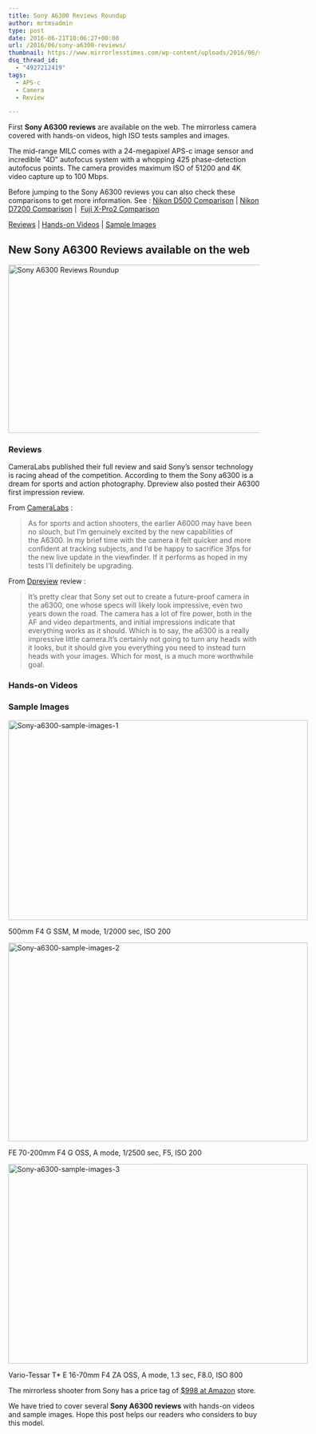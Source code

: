 ```yaml
---
title: Sony A6300 Reviews Roundup
author: mrtmsadmin
type: post
date: 2016-06-21T10:06:27+00:00
url: /2016/06/sony-a6300-reviews/
thumbnail: https://www.mirrorlesstimes.com/wp-content/uploads/2016/06/sony-a6300-reviews.jpg
dsq_thread_id:
  - "4927212419"
tags:
  - APS-c
  - Camera
  - Review

---
```

First **Sony A6300 reviews** are available on the web. The mirrorless camera covered with hands-on videos, high ISO tests samples and images.

The mid-range MILC comes with a 24-megapixel APS-c image sensor and incredible “4D” autofocus system with a whopping 425 phase-detection autofocus points. The camera provides maximum ISO of 51200 and 4K video capture up to 100 Mbps.

Before jumping to the Sony A6300 reviews you can also check these comparisons to get more information. See : <a href="https://www.mirrorlesstimes.com/2016/04/sony-a6300-vs-nikon-d500/" rel="bookmark">Nikon D500 Comparison</a> | <a href="https://www.mirrorlesstimes.com/2016/04/sony-a6300-vs-nikon-d500/" rel="bookmark">Nikon D7200 Comparison</a> |  <a href="https://www.mirrorlesstimes.com/2016/05/sony-a6300-vs-fujifilm-x-pro2/" target="_blank" rel="bookmark">Fuji X-Pro2 Comparison</a>

[Reviews][1] | [Hands-on Videos][2] | [Sample Images][3]<!--more-->

## New Sony A6300 Reviews available on the web

<img class="alignnone wp-image-349 size-full" title="Sony A6300 Reviews Roundup" src="https://i1.wp.com/www.mirrorlesstimes.com/wp-content/uploads/2016/06/sony-a6300-reviews.jpg?resize=600%2C337&#038;ssl=1" alt="Sony A6300 Reviews Roundup" width="600" height="337" srcset="https://i1.wp.com/www.mirrorlesstimes.com/wp-content/uploads/2016/06/sony-a6300-reviews.jpg?w=1200&ssl=1 1200w, https://i1.wp.com/www.mirrorlesstimes.com/wp-content/uploads/2016/06/sony-a6300-reviews.jpg?resize=300%2C169&ssl=1 300w, https://i1.wp.com/www.mirrorlesstimes.com/wp-content/uploads/2016/06/sony-a6300-reviews.jpg?resize=768%2C431&ssl=1 768w, https://i1.wp.com/www.mirrorlesstimes.com/wp-content/uploads/2016/06/sony-a6300-reviews.jpg?resize=1024%2C575&ssl=1 1024w" sizes="(max-width: 600px) 100vw, 600px" data-recalc-dims="1" /> 

<a name="1"></a>

### Reviews

CameraLabs published their full review and said Sony’s sensor technology is racing ahead of the competition. According to them the Sony a6300 is a dream for sports and action photography. Dpreview also posted their A6300 first impression review.

From <a title="" href="http://www.cameralabs.com/reviews/Sony_Alpha_A6300/" target="_blank" rel="nofollow">CameraLabs</a> :

> As for sports and action shooters, the earlier A6000 may have been no slouch, but I’m genuinely excited by the new capabilities of the A6300. In my brief time with the camera it felt quicker and more confident at tracking subjects, and I’d be happy to sacrifice 3fps for the new live update in the viewfinder. If it performs as hoped in my tests I’ll definitely be upgrading.

From <a href="http://www.dpreview.com/reviews/sony-a6300" target="_blank" rel="nofollow">Dpreview</a> review :

> It’s pretty clear that Sony set out to create a future-proof camera in the a6300, one whose specs will likely look impressive, even two years down the road. The camera has a lot of fire power, both in the AF and video departments, and initial impressions indicate that everything works as it should. Which is to say, the a6300 is a really impressive little camera.It’s certainly not going to turn any heads with it looks, but it should give you everything you need to instead turn heads with your images. Which for most, is a much more worthwhile goal.

<a name="2"></a>

### Hands-on Videos

















<a name="3"></a>

### Sample Images

<div id="attachment_346" style="width: 830px" class="wp-caption alignnone">
  <img class="wp-image-346 size-full" src="https://i0.wp.com/www.mirrorlesstimes.com/wp-content/uploads/2016/06/Sony-a6300-sample-images-1.jpg?resize=600%2C400&#038;ssl=1" alt="Sony-a6300-sample-images-1" width="600" height="400" srcset="https://i0.wp.com/www.mirrorlesstimes.com/wp-content/uploads/2016/06/Sony-a6300-sample-images-1.jpg?w=820&ssl=1 820w, https://i0.wp.com/www.mirrorlesstimes.com/wp-content/uploads/2016/06/Sony-a6300-sample-images-1.jpg?resize=300%2C200&ssl=1 300w, https://i0.wp.com/www.mirrorlesstimes.com/wp-content/uploads/2016/06/Sony-a6300-sample-images-1.jpg?resize=768%2C512&ssl=1 768w" sizes="(max-width: 600px) 100vw, 600px" data-recalc-dims="1" />
  
  <p class="wp-caption-text">
    500mm F4 G SSM, M mode, 1/2000 sec, ISO 200
  </p>
</div>

<div id="attachment_347" style="width: 1176px" class="wp-caption alignnone">
  <img class="wp-image-347 size-full" src="https://i2.wp.com/www.mirrorlesstimes.com/wp-content/uploads/2016/06/Sony-a6300-sample-images-2.jpg?resize=600%2C398&#038;ssl=1" alt="Sony-a6300-sample-images-2" width="600" height="398" srcset="https://i2.wp.com/www.mirrorlesstimes.com/wp-content/uploads/2016/06/Sony-a6300-sample-images-2.jpg?w=1166&ssl=1 1166w, https://i2.wp.com/www.mirrorlesstimes.com/wp-content/uploads/2016/06/Sony-a6300-sample-images-2.jpg?resize=300%2C199&ssl=1 300w, https://i2.wp.com/www.mirrorlesstimes.com/wp-content/uploads/2016/06/Sony-a6300-sample-images-2.jpg?resize=768%2C510&ssl=1 768w, https://i2.wp.com/www.mirrorlesstimes.com/wp-content/uploads/2016/06/Sony-a6300-sample-images-2.jpg?resize=1024%2C680&ssl=1 1024w" sizes="(max-width: 600px) 100vw, 600px" data-recalc-dims="1" />
  
  <p class="wp-caption-text">
    FE 70-200mm F4 G OSS, A mode, 1/2500 sec, F5, ISO 200
  </p>
</div>

<div id="attachment_348" style="width: 1173px" class="wp-caption alignnone">
  <img class="wp-image-348 size-full" src="https://i1.wp.com/www.mirrorlesstimes.com/wp-content/uploads/2016/06/Sony-a6300-sample-images-3.jpg?resize=600%2C400&#038;ssl=1" alt="Sony-a6300-sample-images-3" width="600" height="400" srcset="https://i1.wp.com/www.mirrorlesstimes.com/wp-content/uploads/2016/06/Sony-a6300-sample-images-3.jpg?w=1163&ssl=1 1163w, https://i1.wp.com/www.mirrorlesstimes.com/wp-content/uploads/2016/06/Sony-a6300-sample-images-3.jpg?resize=300%2C200&ssl=1 300w, https://i1.wp.com/www.mirrorlesstimes.com/wp-content/uploads/2016/06/Sony-a6300-sample-images-3.jpg?resize=768%2C512&ssl=1 768w, https://i1.wp.com/www.mirrorlesstimes.com/wp-content/uploads/2016/06/Sony-a6300-sample-images-3.jpg?resize=1024%2C683&ssl=1 1024w" sizes="(max-width: 600px) 100vw, 600px" data-recalc-dims="1" />
  
  <p class="wp-caption-text">
    Vario-Tessar T* E 16-70mm F4 ZA OSS, A mode, 1.3 sec, F8.0, ISO 800
  </p>
</div>

The mirrorless shooter from Sony has a price tag of <a href="http://amzn.to/28KJ0Lz" target="_blank" rel="nofollow">$998 at Amazon</a> store.

We have tried to cover several **Sony A6300 reviews** with hands-on videos and sample images. Hope this post helps our readers who considers to buy this model.

 [1]: #1
 [2]: #2
 [3]: #3